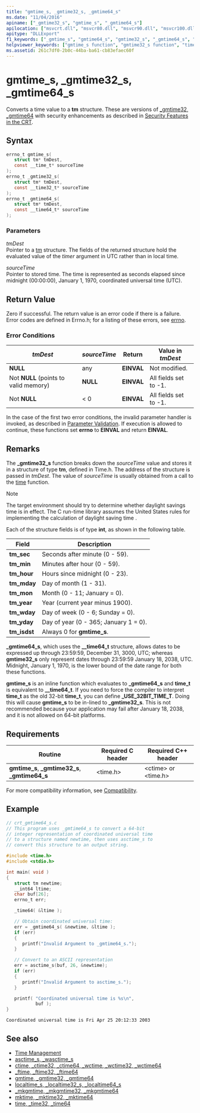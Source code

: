 ```yaml
---
title: "gmtime_s, _gmtime32_s, _gmtime64_s"
ms.date: "11/04/2016"
apiname: ["_gmtime32_s", "gmtime_s", "_gmtime64_s"]
apilocation: ["msvcrt.dll", "msvcr80.dll", "msvcr90.dll", "msvcr100.dll", "msvcr100_clr0400.dll", "msvcr110.dll", "msvcr110_clr0400.dll", "msvcr120.dll", "msvcr120_clr0400.dll", "ucrtbase.dll", "api-ms-win-crt-time-l1-1-0.dll"]
apitype: "DLLExport"
f1_keywords: ["_gmtime_s", "gmtime64_s", "gmtime32_s", "_gmtime64_s", "gmtime_s", "_gmtime32_s"]
helpviewer_keywords: ["gmtime_s function", "gmtime32_s function", "time functions", "gmtime64_s function", "_gmtime64_s function", "time structure conversion", "_gmtime_s function", "_gmtime32_s function"]
ms.assetid: 261c7df0-2b0c-44ba-ba61-cb83efaec60f
---
```

# gmtime_s, _gmtime32_s, _gmtime64_s

Converts a time value to a **tm** structure. These are versions of [_gmtime32, _gmtime64](gmtime-gmtime32-gmtime64.md) with security enhancements as described in [Security Features in the CRT](../../c-runtime-library/security-features-in-the-crt.md).

## Syntax

```C
errno_t gmtime_s(
   struct tm* tmDest,
   const __time_t* sourceTime
);
errno_t _gmtime32_s(
   struct tm* tmDest,
   const __time32_t* sourceTime
);
errno_t _gmtime64_s(
   struct tm* tmDest,
   const __time64_t* sourceTime
);
```

### Parameters

*tmDest*<br/>
Pointer to a [tm](../../c-runtime-library/standard-types.md) structure. The fields of the returned structure hold the evaluated value of the *timer* argument in UTC rather than in local time.

*sourceTime*<br/>
Pointer to stored time. The time is represented as seconds elapsed since midnight (00:00:00), January 1, 1970, coordinated universal time (UTC).

## Return Value

Zero if successful. The return value is an error code if there is a failure. Error codes are defined in Errno.h; for a listing of these errors, see [errno](../../c-runtime-library/errno-constants.md).

### Error Conditions

|*tmDest*|*sourceTime*|Return|Value in *tmDest*|
|-----------|------------|------------|--------------------|
|**NULL**|any|**EINVAL**|Not modified.|
|Not **NULL** (points to valid memory)|**NULL**|**EINVAL**|All fields set to -1.|
|Not **NULL**|< 0|**EINVAL**|All fields set to -1.|

In the case of the first two error conditions, the invalid parameter handler is invoked, as described in [Parameter Validation](../../c-runtime-library/parameter-validation.md). If execution is allowed to continue, these functions set **errno** to **EINVAL** and return **EINVAL**.

## Remarks

The **_gmtime32_s** function breaks down the *sourceTime* value and stores it in a structure of type **tm**, defined in Time.h. The address of the structure is passed in *tmDest*. The value of *sourceTime* is usually obtained from a call to the [time](time-time32-time64.md) function.

> [!NOTE]
> The target environment should try to determine whether daylight savings time is in effect. The C run-time library assumes the United States rules for implementing the calculation of daylight saving time .

Each of the structure fields is of type **int**, as shown in the following table.

|Field|Description|
|-|-|
|**tm_sec**|Seconds after minute (0 - 59).|
|**tm_min**|Minutes after hour (0 - 59).|
|**tm_hour**|Hours since midnight (0 - 23).|
|**tm_mday**|Day of month (1 - 31).|
|**tm_mon**|Month (0 - 11; January = 0).|
|**tm_year**|Year (current year minus 1900).|
|**tm_wday**|Day of week (0 - 6; Sunday = 0).|
|**tm_yday**|Day of year (0 - 365; January 1 = 0).|
|**tm_isdst**|Always 0 for **gmtime_s**.|

**_gmtime64_s**, which uses the **__time64_t** structure, allows dates to be expressed up through 23:59:59, December 31, 3000, UTC; whereas **gmtime32_s** only represent dates through 23:59:59 January 18, 2038, UTC. Midnight, January 1, 1970, is the lower bound of the date range for both these functions.

**gmtime_s** is an inline function which evaluates to **_gmtime64_s** and **time_t** is equivalent to **__time64_t**. If you need to force the compiler to interpret **time_t** as the old 32-bit **time_t**, you can define **_USE_32BIT_TIME_T**. Doing this will cause **gmtime_s** to be in-lined to **_gmtime32_s**. This is not recommended because your application may fail after January 18, 2038, and it is not allowed on 64-bit platforms.

## Requirements

|Routine|Required C header|Required C++ header|
|-------------|---------------------|-|
|**gmtime_s**, **_gmtime32_s**, **_gmtime64_s**|\<time.h>|\<ctime> or \<time.h>|

For more compatibility information, see [Compatibility](../../c-runtime-library/compatibility.md).

## Example

```C
// crt_gmtime64_s.c
// This program uses _gmtime64_s to convert a 64-bit
// integer representation of coordinated universal time
// to a structure named newtime, then uses asctime_s to
// convert this structure to an output string.

#include <time.h>
#include <stdio.h>

int main( void )
{
   struct tm newtime;
   __int64 ltime;
   char buf[26];
   errno_t err;

   _time64( &ltime );

   // Obtain coordinated universal time:
   err = _gmtime64_s( &newtime, &ltime );
   if (err)
   {
      printf("Invalid Argument to _gmtime64_s.");
   }

   // Convert to an ASCII representation
   err = asctime_s(buf, 26, &newtime);
   if (err)
   {
      printf("Invalid Argument to asctime_s.");
   }

   printf( "Coordinated universal time is %s\n",
           buf );
}
```

```Output
Coordinated universal time is Fri Apr 25 20:12:33 2003
```

## See also

- [Time Management](../../c-runtime-library/time-management.md)
- [asctime_s, _wasctime_s](asctime-s-wasctime-s.md)
- [ctime, _ctime32, _ctime64, _wctime, _wctime32, _wctime64](ctime-ctime32-ctime64-wctime-wctime32-wctime64.md)
- [_ftime, _ftime32, _ftime64](ftime-ftime32-ftime64.md)
- [gmtime, _gmtime32, _gmtime64](gmtime-gmtime32-gmtime64.md)
- [localtime_s, _localtime32_s, _localtime64_s](localtime-s-localtime32-s-localtime64-s.md)
- [_mkgmtime, _mkgmtime32, _mkgmtime64](mkgmtime-mkgmtime32-mkgmtime64.md)
- [mktime, _mktime32, _mktime64](mktime-mktime32-mktime64.md)
- [time, _time32, _time64](time-time32-time64.md)
